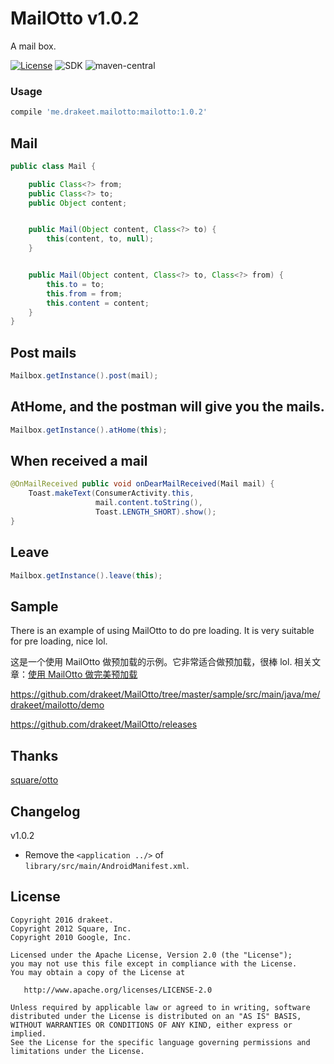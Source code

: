 # MailOtto v1.0.2
A mail box.

[![License](https://img.shields.io/badge/license-Apache%202.0-blue.svg)](https://github.com/drakeet/MailOtto/blob/master/LICENSE)
![SDK](https://img.shields.io/badge/SDK-9%2B-orange.svg)
![maven-central](https://img.shields.io/maven-central/v/me.drakeet.mailotto/mailotto.svg) 

### Usage

```groovy
compile 'me.drakeet.mailotto:mailotto:1.0.2'
```

Mail
----

```java
public class Mail {

    public Class<?> from;
    public Class<?> to;
    public Object content;


    public Mail(Object content, Class<?> to) {
        this(content, to, null);
    }


    public Mail(Object content, Class<?> to, Class<?> from) {
        this.to = to;
        this.from = from;
        this.content = content;
    }
}
```

Post mails
----------

```java
Mailbox.getInstance().post(mail);
```

AtHome, and the postman will give you the mails.
------------------------------------------------

```java
Mailbox.getInstance().atHome(this);
```

When received a mail
--------------------

```java
@OnMailReceived public void onDearMailReceived(Mail mail) {
    Toast.makeText(ConsumerActivity.this, 
                   mail.content.toString(), 
                   Toast.LENGTH_SHORT).show();
}
```

Leave
-----

```java
Mailbox.getInstance().leave(this);
```


Sample
------

There is an example of using MailOtto to do pre loading. It is very suitable for pre loading, nice lol.

这是一个使用 MailOtto 做预加载的示例。它非常适合做预加载，很棒 lol. 相关文章：[使用 MailOtto 做完美预加载](https://drakeet.me/mailotto-sample)

https://github.com/drakeet/MailOtto/tree/master/sample/src/main/java/me/drakeet/mailotto/demo

https://github.com/drakeet/MailOtto/releases


Thanks
------

[square/otto](https://github.com/square/otto)


Changelog
---------

v1.0.2
- Remove the `<application ../>` of `library/src/main/AndroidManifest.xml`.

License
-------

    Copyright 2016 drakeet.
    Copyright 2012 Square, Inc.
    Copyright 2010 Google, Inc.

    Licensed under the Apache License, Version 2.0 (the "License");
    you may not use this file except in compliance with the License.
    You may obtain a copy of the License at

       http://www.apache.org/licenses/LICENSE-2.0

    Unless required by applicable law or agreed to in writing, software
    distributed under the License is distributed on an "AS IS" BASIS,
    WITHOUT WARRANTIES OR CONDITIONS OF ANY KIND, either express or implied.
    See the License for the specific language governing permissions and
    limitations under the License.



 [1]: http://square.github.com/otto/
 [2]: http://github.com/square/otto/downloads
 [snap]: https://oss.sonatype.org/content/repositories/snapshots/